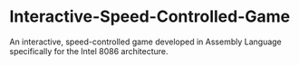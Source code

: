 # Interactive-Speed-Controlled-Game
An interactive, speed-controlled game developed in Assembly Language specifically for the Intel 8086 architecture.
